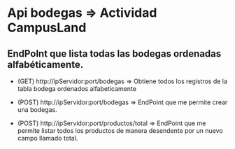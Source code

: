 # Api bodegas => Actividad CampusLand

## EndPolnt que lista todas las bodegas ordenadas alfabéticamente.

- (GET) http://ipServidor:port/bodegas => Obtiene todos los registros de la tabla bodega ordenados alfabeticamente

- (POST) http://ipServidor:port/bodegas => EndPoint que me permite crear una bodegas.

- (POST) http://ipServidor:port/productos/total => EndPoint que me permite listar todos los productos de manera desendente por un nuevo campo llamado total.
